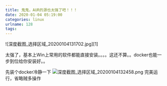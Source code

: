 ```yaml
---
title: 鬼鬼，AUR的源也太强了吧！！！
date: 2020-01-04 05:19:00
categories: linux
urlname: 128
tags:
---
```

<!--markdown-->![深度截图_选择区域_20200104131702.jpg][1]


太强了，基本上Win上常用的软件都能直接安装。。。。这还不算。。docker也能一步到位给你安装好。。

先装个docker冷静一下
![深度截图_选择区域_20200104132458.png][2]
完美运行，省略贼多操作


  [1]: http://59.110.173.180/usr/uploads/2020/01/3624864756.jpg
  [2]: http://59.110.173.180/usr/uploads/2020/01/171484294.png